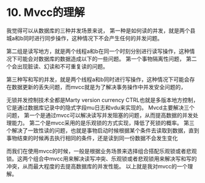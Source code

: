 # 10. Mvcc的理解
我觉得可以从数据库的三种并发场景来说，
第一种是如何读的并发，就是两个县城a和b同时进行同步操作，这种情况下不会产生任何的并发问题。

第二组是读写地方，就是两个线程a和b在同一个时刻分别进行读写操作，这种情况下可能会对数据库的数据造成以下的一些问题。
第一个事物隔离性问题，
第二个会出现脏读、幻读和不可重复读的问题。

第三种写和写的并发，就是两个线程a和b同时进行写操作，这种情况下可能会存在数据更新的丢失问题，而mvcc就是为了解决事务操作中并发安全问题的，

无锁并发控制技术全都是Marty version currency CTRL也就是多版本地方控制，它是通过数据库记录中的隐式字段mu日志和vdu来实现的。
Mvcd主要解决三个问题，
第一个是通过mvcc可以解决读写并发阻塞的问题，从而提高数据的并发处理能力。
第二个是mvcc采用的是乐观锁的方式实现，降低了死锁的概率。
第三个解决了一致性读的问题，也就是事物启动时候根据某个条件去读取到数据，直到事物结束的时候再去执行相同的条件，还是读到同一份数据不会发生变化

而我们在使用mvcc的时候，一般是根据业务场景来选择组合搭配乐观锁或者悲观锁。这两个组合中mvcc用来解决读写冲突、乐观锁或者悲观锁用来解决写和写的冲突，从而最大程度的去提高数据库的并发性能。
以上就是我对mvcc的一个理解。
